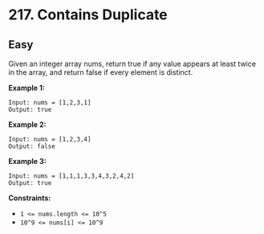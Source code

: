 # 217. Contains Duplicate

## Easy

Given an integer array nums, return true if any value appears at least twice in the array, and return false if every element is distinct.

**Example 1:**

```text
Input: nums = [1,2,3,1]
Output: true
```

**Example 2:**

```text
Input: nums = [1,2,3,4]
Output: false
```

**Example 3:**

```text
Input: nums = [1,1,1,3,3,4,3,2,4,2]
Output: true
```

**Constraints:**

- `1 <= nums.length <= 10^5`
- `10^9 <= nums[i] <= 10^9`
